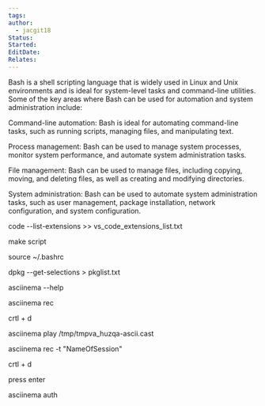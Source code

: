 ```yaml
---
tags: 
author:
  - jacgit18
Status: 
Started: 
EditDate: 
Relates:
---
```

Bash is a shell scripting language that is widely used in Linux and Unix environments and is ideal for system-level tasks and command-line utilities. Some of the key areas where Bash can be used for automation and system administration include:  
  
Command-line automation: Bash is ideal for automating command-line tasks, such as running scripts, managing files, and manipulating text.  
  
Process management: Bash can be used to manage system processes, monitor system performance, and automate system administration tasks.  
  
File management: Bash can be used to manage files, including copying, moving, and deleting files, as well as creating and modifying directories.  
  
System administration: Bash can be used to automate system administration tasks, such as user management, package installation, network configuration, and system configuration.



code --list-extensions >> vs_code_extensions_list.txt 

make script  

source ~/.bashrc 

dpkg --get-selections > pkglist.txt



asciinema --help 

asciinema rec 

crtl + d 

asciinema play /tmp/tmpva_huzqa-ascii.cast 

asciinema rec -t "NameOfSession" 

crtl + d 

press enter 

asciinema auth